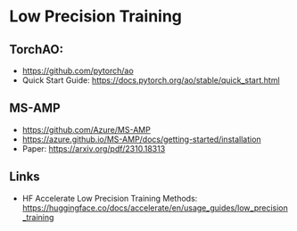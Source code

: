 # Low Precision Training

## TorchAO: 
* https://github.com/pytorch/ao
* Quick Start Guide: https://docs.pytorch.org/ao/stable/quick_start.html

## MS-AMP
* https://github.com/Azure/MS-AMP
* https://azure.github.io/MS-AMP/docs/getting-started/installation
* Paper: https://arxiv.org/pdf/2310.18313

## Links
* HF Accelerate Low Precision Training Methods: https://huggingface.co/docs/accelerate/en/usage_guides/low_precision_training
